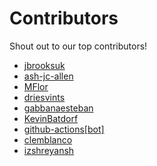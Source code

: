 # Contributors

Shout out to our top contributors!

- [jbrooksuk](https://api.github.com/users/jbrooksuk)
- [ash-jc-allen](https://api.github.com/users/ash-jc-allen)
- [MFlor](https://api.github.com/users/MFlor)
- [driesvints](https://api.github.com/users/driesvints)
- [gabbanaesteban](https://api.github.com/users/gabbanaesteban)
- [KevinBatdorf](https://api.github.com/users/KevinBatdorf)
- [github-actions[bot]](https://api.github.com/users/github-actions%5Bbot%5D)
- [clemblanco](https://api.github.com/users/clemblanco)
- [izshreyansh](https://api.github.com/users/izshreyansh)
